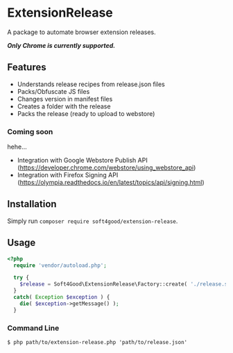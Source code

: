 ExtensionRelease
================

A package to automate browser extension releases.

***Only Chrome is currently supported.***

## Features

- Understands release recipes from release.json files
- Packs/Obfuscate JS files
- Changes version in manifest files
- Creates a folder with the release
- Packs the release (ready to upload to webstore) 

### Coming soon

hehe...

- Integration with Google Webstore Publish API (https://developer.chrome.com/webstore/using_webstore_api)
- Integration with Firefox Signing API (https://olympia.readthedocs.io/en/latest/topics/api/signing.html)

## Installation

Simply run `composer require soft4good/extension-release`.

## Usage

```php
<?php
  require 'vendor/autoload.php';

  try {
    $release = Soft4Good\ExtensionRelease\Factory::create( './release.sample.json' );
  }
  catch( Exception $exception ) {
    die( $exception->getMessage() );
  }
```

### Command Line
```
$ php path/to/extension-release.php 'path/to/release.json'
```
